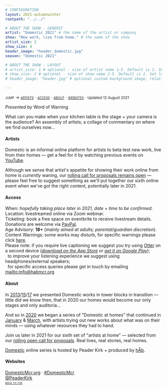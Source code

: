 ```yaml
---
# CONFIGURATION
layout: 2021-autumnwinter
rootpath: "../../"

# ABOUT THE SHOW - GENERIC
artist: "Domestic 2021" # the name of the artist or company
show: "New work, live from home." # the name of the show
artist_size: 2
show_size: 4
header_image: "header_domestic.jpg"  
season: "Domestic 2021"

# ABOUT THE SHOW - LAYOUT
# artist_size: 1 # optional - size of artist name 1-5. Default is 1. Set longer names to lower values
# show_size: 2 # optional - size of show name 2-5. Default is 2. Set longer names to lower values
# header_image: "header.jpg" # optional custom background image, relative to current page

---
```

<span style='font-variant: small-caps'>jump → [artists](/current/2021-domestic/#artists) · [access](/current/2021-domestic/#access) · [about](/current/2021-domestic/#about) · [websites](/current/2021-domestic/#websites)</span> · <small>Updated 12 August 2021</small>     
        
*Presented by* Word of Warning        
         
What can you make when your kitchen table is the stage + your camera is the audience? An assembly of artists; a collage of commentary on where we find ourselves now…     
         
#### Artists       
Domestic is an informal online platform for artists to beta test new work, live from their homes — get a feel for it by watching previous events on <a href="http://youtube.com/playlist?list=PLHmxKLx8cM6BDQVxWcVUAIZapNVroOJWj" target="_blank">YouTube</a>.         
        
Although we sense that artist's appetite for showing their work online from home is *currently* waning, our <a href="http://domesticmcr.posthaven.com" target="_blank">rolling call for proposals remains open</a> — please feel free to suggest something as we'll put together our sixth online event when we've got the right content, potentially later in 2021.        
         
#### Access            
When: *hopefully taking place later in 2021, date + time to be confirmed*.<br>Location: livestreamed online via Zoom webinar.<br>Ticketing: book a free space on eventbrite to receive livestream details.<br>Donations are welcome via <a href="http://paypal.me/warnmcr" target="_blank">PayPal</a>.<br>Age Advisory: **18+** (*mainly aimed at adults; parental/guardian discretion*).<br>Content Warnings: some works may disturb, for specific warnings please click [here](/warnings).<br>Please note: if you require live captioning we suggest you try using <a href="http://otter.ai/starter-guide?article=generateNotes" target="_blank">Otter</a> on a second device (*<a href="http://itunes.apple.com/us/app/otter-voice-notes/id1276437113" target="_blank">download on the App Store</a> or <a href="http://play.google.com/store/apps/details?id=com.aisense.otter" target="_blank">get it on Google Play</a>*);<br>&nbsp;&nbsp;to improve your listening experience we suggest using headphones/external speakers;<br>&nbsp;&nbsp;for specific access queries please get in touch by emailing <mailto:info@habmcr.org>         
          
#### About         
In [2013](/archive/2013-domestic)/[15](/archive/2015-domestic)/[17](/archive/2017-autumnwinter/pritchard) we presented Domestic works in tower blocks in transition — little did we know then, that in 2020 our homes would become our only stages and only auditoria…        
        
And so in [2020](/archive/2020-domestic) we began a series of "Domestic at homes" that continued in [January](/current/2021-domestic/january) & [March](/current/2021-domestic/march), with artists trying out new works about what was on their minds — using whatever resources they had to hand.         
        
Join us later in 2021 for our sixth set of "artists at home" — selected from our <a href="http://domesticmcr.posthaven.com" target="_blank">rolling open call for proposals</a>. Real lives, real stories, real homes.          
        
[Domestic](/hab/domestic) online series is hosted by Peader Kirk + produced by [hÅb](/hab).        
         
#### Websites         
<a href="http://domesticmcr.org" target="_blank">DomesticMcr.org</a> · <a href="http://twitter.com/hashtag/DomesticMcr" target="_blank">#DomesticMcr</a><br><a href="http://twitter.com/PeaderKirk" target="_blank">@PeaderKirk</a>                
<small><span style='font-variant: small-caps'>[back to top](/current/2021-domestic)</span></small>
